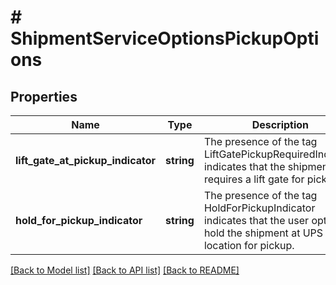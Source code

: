 # # ShipmentServiceOptionsPickupOptions

## Properties

Name | Type | Description | Notes
------------ | ------------- | ------------- | -------------
**lift_gate_at_pickup_indicator** | **string** | The presence of the tag LiftGatePickupRequiredIndicator indicates that the shipment requires a lift gate for pickup. | [optional]
**hold_for_pickup_indicator** | **string** | The presence of the tag HoldForPickupIndicator indicates that the user opted to hold the shipment at UPS location for pickup. | [optional]

[[Back to Model list]](../../README.md#models) [[Back to API list]](../../README.md#endpoints) [[Back to README]](../../README.md)
